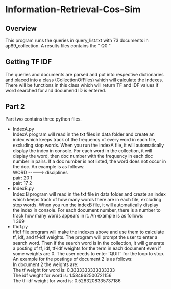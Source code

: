 # Information-Retrieval-Cos-Sim
## Overview
This program runs the queries in query_list.txt with 73 documents in ap89_collection. A results files contains the 
"<Query Number> Q0 <doc number> <rank of similarity> <score>"
## Getting TF IDF
The queries and documents are parsed and put into respective dictionaries and placed into a class (CollectionOfFiles) which
will calculate the indexes. There will be functions in this class which will return TF and IDF values if word searched for
and documend ID is entered.
## Part 2
Part two contains three python files. 
* IndexA.py <br />
IndexA program will read in the txt files in data folder and create an index which keeps track of the frequency of every word in each file, excluding stop words. When you run the indexA file, it will automatically display the index in console. For each word in the collection, it will display the word, then doc number with the frequency in each doc number in pairs. If a doc number is not listed, the word does not occur in the doc. An example is as follows: <br />
WORD -----> disciplines <br />
pair:  20 1 <br />
pair:  17 2  
* IndexB.py <br />
Index B program will read in the txt file in data folder and create an index which keeps track of how many words there are in each file, excluding stop words. When you run the indexB file, it will automatically display the index in console. For each document number, there is a number to track how many words appears in it. An example is as follows: <br />
1 369 <br />
* tfidf.py <br />
tfidf file program will make the indexes above and use them to calculate tf, idf, and tf-idf weights. The program will prompt the user to enter a search word. Then if the search word is in the collection, it will generate a posting of tf, idf, tf-idf weights for the term in each document even if some weights are 0. The user needs to enter 'QUIT' for the loop to stop. An example for the postings of document 2 is as follows: </br>
In document 2 the weights are: </br>
The tf weight for word is:  0.3333333333333333 </br>
The idf weight for word is:  1.584962500721156 </br>
The tf-idf weight for word is:  0.5283208335737186 
